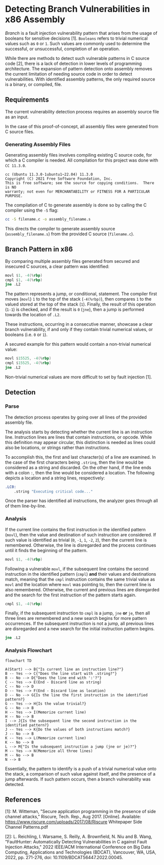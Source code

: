 # Detecting Branch Vulnerabilities in x86 Assembly

*Branch* is a fault injection vulnerability pattern that arises from the usage of booleans for sensitive decisions [1]. `Booleans` refers to trivial numerical values such as `0` or `1`. Such values are commonly used to determine the successful, or unsuccessful, completion of an operation.

While there are methods to detect such vulnerable patterns in C source code [2], there is a lack of detection in lower levels of programming architecture. The expansion of pattern detection onto assembly removes the current limitation of needing source code in order to detect vulnerabilities. With identified assembly patterns, the only required source is a binary, or compiled, file.

## Requirements

The current vulnerability detection process requires an assembly source file as an input.

In the case of this proof-of-concept, all assembly files were generated from C source files.

### Generating Assembly Files

Generating assembly files involves compiling existing C source code, for which a C compiler is needed. All compilation for this project was done with `CC 11.3.0`.

```terminal
cc (Ubuntu 11.3.0-1ubuntu1~22.04) 11.3.0
Copyright (C) 2021 Free Software Foundation, Inc.
This is free software; see the source for copying conditions.  There is NO
warranty; not even for MERCHANTABILITY or FITNESS FOR A PARTICULAR PURPOSE.
```

The compilation of C to generate assembly is done so by calling the C compiler using the `-S` flag:

```bash
cc -S filename.c -o assembly_filename.s
```

This directs the compiler to generate assembly source (`assembly_filename.s`) from the provided C source (`filename.c`).

## Branch Pattern in x86

By comparing multiple assembly files generated from secured and insecured C sources, a clear pattern was identified:

```asm
movl $1, -4(%rbp)
cmpl $1, -4(%rbp)
jne .L2
```

The pattern represents a jump, or conditional, statement. The compiler first moves (`movl`) `1` to the top of the stack (`-4(%rbp)`), then compares `1` to the valued stored at the top of the stack (`1`). Finally, the result of this operation (`1-1`) is checked, and if the result is `0` (`jne`), then a jump is performed towards the location of `.L2`.

These instructions, occurring in a consecutive manner, showcase a clear branch vulnerability, if and only if they contain trivial numerical values, or booleans (i.e. `0` or `1`).

A secured example for this pattern would contain a non-trivial numerical value:

```asm
movl $15525, -4(%rbp)
cmpl $15525, -4(%rbp)
jne .L2
```

Non-trivial numerical values are more difficult to set by fault injection [1].

## Detection

### Parse

The detection process operates by going over all lines of the provided assembly file.

The analysis starts by detecting whether the current line is an instruction line. Instruction lines are lines that contain instructions, or opcode. While this definition may appear circular, this distinction is needed as lines could also be locations, or strings rather than instructions.

To accomplish this, the first and last character(s) of a line are examined. In the case of the first characters being `.string`, then the line would be considered as a string and discarded. On the other hand, if the line ends with a colon `:`, then the line would be considered a location. The following depicts a location and a string lines, respectively:

```asm
.LC0:
    .string "Executing critical code..."
```

Once the parser has identified all instructions, the analyzer goes through all of them line-by-line.

### Analysis

If the current line contains the first instruction in the identified pattern (`movl`), then the value and destination of such instruction are considered. If such value is identified as trivial (`0`, `-1`, `1`, `-2`, `2`), then the current line is remembered. Otherwise, the line is disregarded and the process continues until it finds the beginning of the pattern.

```asm
movl $1, -4(%rbp)
```

Following a vulnerable `movl`, if the subsequent line contains the second instruction in the identified pattern (`cmpl`) **and** their values and destinations match, meaning that the `cmpl` instruction contains the same trivial value as `movl` and the location where `movl` was pointing to, then the current line is also remembered. Otherwise, the current and previous lines are disregarded and the search for the first instruction of the pattern starts again.

```asm
cmpl $1, -4(%rbp)
```

Finally, if the subsequent instruction to `cmpl` is a jump, `jne` **or** `je`, then all three lines are remembered and a new search begins for more pattern occurrences. If the subsequent instruction is not a jump, all previous lines are disregarded and a new search for the initial instruction pattern begins.

```asm
jne .L2
```

### Analysis Flowchart

```mermaid
flowchart TD

A(Start) --> B{"Is current line an instruction line?"}
B -- Yes --> C{"Does the line start with .string?"}
B -- No --> D{"Does the line end with ':'?"}
C -- Yes --> E(End - Discard line as string)
C -- No --> D
D -- Yes --> F(End - Discard line as location)
D -- No --> G{Is the line the first instruction in the identified pattern?}
G -- Yes --> H{Is the value trivial?}
G -- No --> B
H -- Yes --> I(Memorize current line)
H -- No --> B
I --> J{Is the subsequent line the second instruction in the identified pattern?}
J -- Yes --> K{Do the values of both instructions match?}
J -- No --> B
K -- Yes --> L(Memorize current line)
K -- No --> B
L --> M{"Is the subsequent instruction a jump (jne or je)?"}
M -- Yes --> N(Memorize all three lines)
M -- No --> B
N --> B

```

Essentially, the pattern to identify is a push of a trivial numerical value onto the stack, a comparison of such value against itself, and the presence of a jump afterwards. If such pattern occurs, then a branch vulnerability was detected.

## References

[1]: M. Witteman, "Secure application programming in the presence of side channel attacks," Riscure, Tech. Rep., Aug 2017. [Online]. Available: <https://www.riscure.com/uploads/2017/08/Riscure> Whitepaper Side Channel Patterns.pdf

[2]: L. Reichling, I. Warsame, S. Reilly, A. Brownfield, N. Niu and B. Wang, "FaultHunter: Automatically Detecting Vulnerabilities in C against Fault Injection Attacks," 2022 IEEE/ACM International Conference on Big Data Computing, Applications and Technologies (BDCAT), Vancouver, WA, USA, 2022, pp. 271-276, doi: 10.1109/BDCAT56447.2022.00045.
